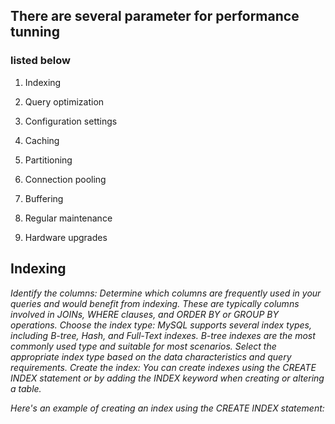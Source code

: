 ## There are several parameter for performance tunning 

### listed below 

1. Indexing 

2. Query optimization

3. Configuration settings

4. Caching

5. Partitioning

6. Connection pooling

7. Buffering

8. Regular maintenance

9. Hardware upgrades

## Indexing 

<i>
Identify the columns: Determine which columns are frequently used in your queries and would benefit from indexing. These are typically columns involved in JOINs, WHERE clauses, and ORDER BY or GROUP BY operations.
</i>
<i>
Choose the index type: MySQL supports several index types, including B-tree, Hash, and Full-Text indexes. B-tree indexes are the most commonly used type and suitable for most scenarios. Select the appropriate index type based on the data characteristics and query requirements.
</i>
<i>
Create the index: You can create indexes using the CREATE INDEX statement or by adding the INDEX keyword when creating or altering a table.

Here's an example of creating an index using the CREATE INDEX statement:
</i>
